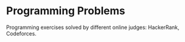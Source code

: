 # Programming Problems

Programming exercises solved by different online judges: HackerRank, Codeforces.
